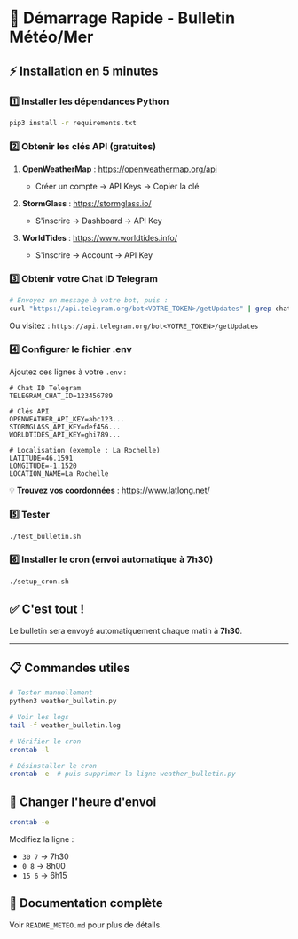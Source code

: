 # 🚀 Démarrage Rapide - Bulletin Météo/Mer

## ⚡ Installation en 5 minutes

### 1️⃣ Installer les dépendances Python

```bash
pip3 install -r requirements.txt
```

### 2️⃣ Obtenir les clés API (gratuites)

1. **OpenWeatherMap** : https://openweathermap.org/api
   - Créer un compte → API Keys → Copier la clé

2. **StormGlass** : https://stormglass.io/
   - S'inscrire → Dashboard → API Key

3. **WorldTides** : https://www.worldtides.info/
   - S'inscrire → Account → API Key

### 3️⃣ Obtenir votre Chat ID Telegram

```bash
# Envoyez un message à votre bot, puis :
curl "https://api.telegram.org/bot<VOTRE_TOKEN>/getUpdates" | grep chat
```

Ou visitez : `https://api.telegram.org/bot<VOTRE_TOKEN>/getUpdates`

### 4️⃣ Configurer le fichier .env

Ajoutez ces lignes à votre `.env` :

```env
# Chat ID Telegram
TELEGRAM_CHAT_ID=123456789

# Clés API
OPENWEATHER_API_KEY=abc123...
STORMGLASS_API_KEY=def456...
WORLDTIDES_API_KEY=ghi789...

# Localisation (exemple : La Rochelle)
LATITUDE=46.1591
LONGITUDE=-1.1520
LOCATION_NAME=La Rochelle
```

💡 **Trouvez vos coordonnées** : https://www.latlong.net/

### 5️⃣ Tester

```bash
./test_bulletin.sh
```

### 6️⃣ Installer le cron (envoi automatique à 7h30)

```bash
./setup_cron.sh
```

## ✅ C'est tout !

Le bulletin sera envoyé automatiquement chaque matin à **7h30**.

---

## 📋 Commandes utiles

```bash
# Tester manuellement
python3 weather_bulletin.py

# Voir les logs
tail -f weather_bulletin.log

# Vérifier le cron
crontab -l

# Désinstaller le cron
crontab -e  # puis supprimer la ligne weather_bulletin.py
```

## 🔧 Changer l'heure d'envoi

```bash
crontab -e
```

Modifiez la ligne :
- `30 7` → 7h30
- `0 8` → 8h00
- `15 6` → 6h15

## 📖 Documentation complète

Voir `README_METEO.md` pour plus de détails.
